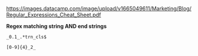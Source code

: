 https://images.datacamp.com/image/upload/v1665049611/Marketing/Blog/Regular_Expressions_Cheat_Sheet.pdf

**Regex matching string AND end strings**
```
_0.1_.*trn_cls$
```

```
[0-9]{4}_2_
```

